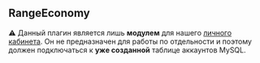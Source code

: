 RangeEconomy
---------------------
:warning: Данный плагин является лишь **модулем** для нашего [личного кабинета](https://github.com/RangeMC/website). Он не предназначен для работы по отдельности и поэтому должен подключаться к **уже созданной** таблице аккаунтов MySQL.

